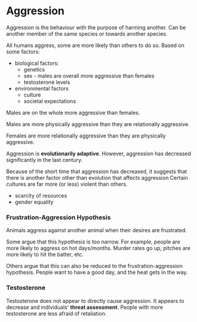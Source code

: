 # Aggression
Aggression is the behaviour with the purpose of harming another. Can be another member of the same species or towards another species.

All humans aggress, some are more likely than others to do so. Based on some factors:
* biological factors:
	* genetics
	* sex - males are overall more aggressive than females
	* testosterone levels
* environmental factors
	* culture
	* societal expectations

Males are on the whole more aggressive than females.

Males are more physically aggressive than they are relationally aggressive.

Females are more relationally aggressive than they are physically aggressive.

Aggression is **evolutionarily adaptive**. However, aggression has decreased significantly in the last century.

Because of the short time that aggression has decreased, it suggests that there is another factor other than evolution that affects aggression Certain cultures are far more (or less) violent than others.
* scarcity of resources
* gender equality


### Frustration-Aggression Hypothesis
Animals aggress against another animal when their desires are frustrated.

Some argue that this hypothesis is too narrow. For example, people are more likely to aggress on hot days/months. Murder rates go up, pitches are more likely to hit the batter, etc.

Others argue that this can also be reduced to the frustration-aggression hypothesis. People want to have a good day, and the heat gets in the way.

### Testosterone
Testosterone does not appear to directly cause aggression. It appears to decrease and individuals' **threat assessment**. People with more testosterone are less afraid of retaliation.
